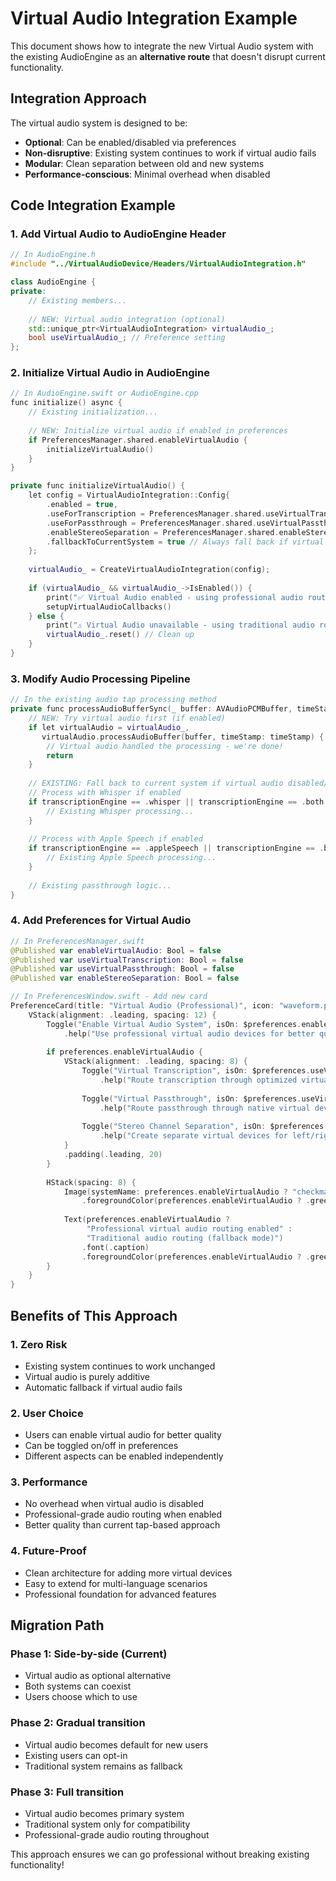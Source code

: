 # Virtual Audio Integration Example

This document shows how to integrate the new Virtual Audio system with the existing AudioEngine as an **alternative route** that doesn't disrupt current functionality.

## Integration Approach

The virtual audio system is designed to be:
- **Optional**: Can be enabled/disabled via preferences
- **Non-disruptive**: Existing system continues to work if virtual audio fails
- **Modular**: Clean separation between old and new systems
- **Performance-conscious**: Minimal overhead when disabled

## Code Integration Example

### 1. Add Virtual Audio to AudioEngine Header

```cpp
// In AudioEngine.h
#include "../VirtualAudioDevice/Headers/VirtualAudioIntegration.h"

class AudioEngine {
private:
    // Existing members...
    
    // NEW: Virtual audio integration (optional)
    std::unique_ptr<VirtualAudioIntegration> virtualAudio_;
    bool useVirtualAudio_; // Preference setting
};
```

### 2. Initialize Virtual Audio in AudioEngine

```cpp
// In AudioEngine.swift or AudioEngine.cpp
func initialize() async {
    // Existing initialization...
    
    // NEW: Initialize virtual audio if enabled in preferences
    if PreferencesManager.shared.enableVirtualAudio {
        initializeVirtualAudio()
    }
}

private func initializeVirtualAudio() {
    let config = VirtualAudioIntegration::Config{
        .enabled = true,
        .useForTranscription = PreferencesManager.shared.useVirtualTranscription,
        .useForPassthrough = PreferencesManager.shared.useVirtualPassthrough,
        .enableStereoSeparation = PreferencesManager.shared.enableStereoSeparation,
        .fallbackToCurrentSystem = true // Always fall back if virtual audio fails
    };
    
    virtualAudio_ = CreateVirtualAudioIntegration(config);
    
    if (virtualAudio_ && virtualAudio_->IsEnabled()) {
        print("✅ Virtual Audio enabled - using professional audio routing")
        setupVirtualAudioCallbacks()
    } else {
        print("⚠️ Virtual Audio unavailable - using traditional audio routing")
        virtualAudio_.reset() // Clean up
    }
}
```

### 3. Modify Audio Processing Pipeline

```cpp
// In the existing audio tap processing method
private func processAudioBufferSync(_ buffer: AVAudioPCMBuffer, timeStamp: AudioTimeStamp) {
    // NEW: Try virtual audio first (if enabled)
    if let virtualAudio = virtualAudio_, 
       virtualAudio.processAudioBuffer(buffer, timeStamp: timeStamp) {
        // Virtual audio handled the processing - we're done!
        return
    }
    
    // EXISTING: Fall back to current system if virtual audio disabled/failed
    // Process with Whisper if enabled
    if transcriptionEngine == .whisper || transcriptionEngine == .both {
        // Existing Whisper processing...
    }
    
    // Process with Apple Speech if enabled  
    if transcriptionEngine == .appleSpeech || transcriptionEngine == .both {
        // Existing Apple Speech processing...
    }
    
    // Existing passthrough logic...
}
```

### 4. Add Preferences for Virtual Audio

```swift
// In PreferencesManager.swift
@Published var enableVirtualAudio: Bool = false
@Published var useVirtualTranscription: Bool = false
@Published var useVirtualPassthrough: Bool = false
@Published var enableStereoSeparation: Bool = false

// In PreferencesWindow.swift - Add new card
PreferenceCard(title: "Virtual Audio (Professional)", icon: "waveform.path.ecg", iconColor: .purple) {
    VStack(alignment: .leading, spacing: 12) {
        Toggle("Enable Virtual Audio System", isOn: $preferences.enableVirtualAudio)
            .help("Use professional virtual audio devices for better quality and performance")
        
        if preferences.enableVirtualAudio {
            VStack(alignment: .leading, spacing: 8) {
                Toggle("Virtual Transcription", isOn: $preferences.useVirtualTranscription)
                    .help("Route transcription through optimized virtual device")
                
                Toggle("Virtual Passthrough", isOn: $preferences.useVirtualPassthrough)
                    .help("Route passthrough through native virtual device for zero quality loss")
                
                Toggle("Stereo Channel Separation", isOn: $preferences.enableStereoSeparation)
                    .help("Create separate virtual devices for left/right channels")
            }
            .padding(.leading, 20)
        }
        
        HStack(spacing: 8) {
            Image(systemName: preferences.enableVirtualAudio ? "checkmark.circle.fill" : "info.circle")
                .foregroundColor(preferences.enableVirtualAudio ? .green : .blue)
            
            Text(preferences.enableVirtualAudio ? 
                 "Professional virtual audio routing enabled" : 
                 "Traditional audio routing (fallback mode)")
                .font(.caption)
                .foregroundColor(preferences.enableVirtualAudio ? .green : .blue)
        }
    }
}
```

## Benefits of This Approach

### 1. **Zero Risk**
- Existing system continues to work unchanged
- Virtual audio is purely additive
- Automatic fallback if virtual audio fails

### 2. **User Choice**
- Users can enable virtual audio for better quality
- Can be toggled on/off in preferences
- Different aspects can be enabled independently

### 3. **Performance**
- No overhead when virtual audio is disabled
- Professional-grade audio routing when enabled
- Better quality than current tap-based approach

### 4. **Future-Proof**
- Clean architecture for adding more virtual devices
- Easy to extend for multi-language scenarios
- Professional foundation for advanced features

## Migration Path

### Phase 1: Side-by-side (Current)
- Virtual audio as optional alternative
- Both systems can coexist
- Users choose which to use

### Phase 2: Gradual transition
- Virtual audio becomes default for new users
- Existing users can opt-in
- Traditional system remains as fallback

### Phase 3: Full transition
- Virtual audio becomes primary system
- Traditional system only for compatibility
- Professional-grade audio routing throughout

This approach ensures we can go professional without breaking existing functionality!